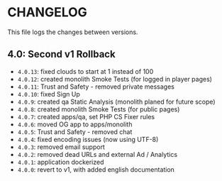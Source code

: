 # CHANGELOG

This file logs the changes between versions.

## 4.0: Second v1 Rollback

* `4.0.13`: fixed clouds to start at 1 instead of 100
* `4.0.12`: created monolith Smoke Tests (for logged in player pages)
* `4.0.11`: Trust and Safety - removed private messages
* `4.0.10`: fixed Sign Up
* `4.0.9`: created qa Static Analysis (monolith planed for future scope)
* `4.0.8`: created monolith Smoke Tests (for public pages)
* `4.0.7`: created apps/qa, set PHP CS Fixer rules
* `4.0.6`: moved OG app to apps/monolith
* `4.0.5`: Trust and Safety - removed chat
* `4.0.4`: fixed encoding issues (now using UTF-8)
* `4.0.3`: removed email support
* `4.0.2`: removed dead URLs and external Ad / Analytics
* `4.0.1`: application dockerized
* `4.0.0`: revert to v1, with added english documentation
